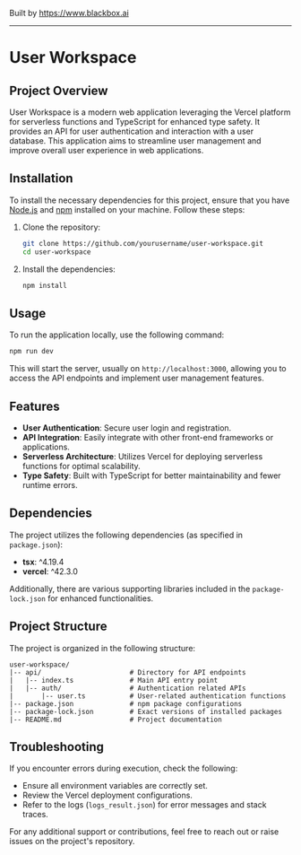 
Built by https://www.blackbox.ai

---

# User Workspace

## Project Overview
User Workspace is a modern web application leveraging the Vercel platform for serverless functions and TypeScript for enhanced type safety. It provides an API for user authentication and interaction with a user database. This application aims to streamline user management and improve overall user experience in web applications.

## Installation
To install the necessary dependencies for this project, ensure that you have [Node.js](https://nodejs.org/) and [npm](https://www.npmjs.com/) installed on your machine. Follow these steps:

1. Clone the repository:
   ```bash
   git clone https://github.com/yourusername/user-workspace.git
   cd user-workspace
   ```
2. Install the dependencies:
   ```bash
   npm install
   ```

## Usage
To run the application locally, use the following command:
```bash
npm run dev
```
This will start the server, usually on `http://localhost:3000`, allowing you to access the API endpoints and implement user management features.

## Features
- **User Authentication**: Secure user login and registration.
- **API Integration**: Easily integrate with other front-end frameworks or applications.
- **Serverless Architecture**: Utilizes Vercel for deploying serverless functions for optimal scalability.
- **Type Safety**: Built with TypeScript for better maintainability and fewer runtime errors.

## Dependencies
The project utilizes the following dependencies (as specified in `package.json`):

- **tsx**: ^4.19.4
- **vercel**: ^42.3.0

Additionally, there are various supporting libraries included in the `package-lock.json` for enhanced functionalities.

## Project Structure
The project is organized in the following structure:

```
user-workspace/
|-- api/                      # Directory for API endpoints
|   |-- index.ts              # Main API entry point
|   |-- auth/                 # Authentication related APIs
|       |-- user.ts           # User-related authentication functions
|-- package.json              # npm package configurations
|-- package-lock.json         # Exact versions of installed packages
|-- README.md                 # Project documentation
```

## Troubleshooting
If you encounter errors during execution, check the following:
- Ensure all environment variables are correctly set.
- Review the Vercel deployment configurations.
- Refer to the logs (`logs_result.json`) for error messages and stack traces.

For any additional support or contributions, feel free to reach out or raise issues on the project's repository.
